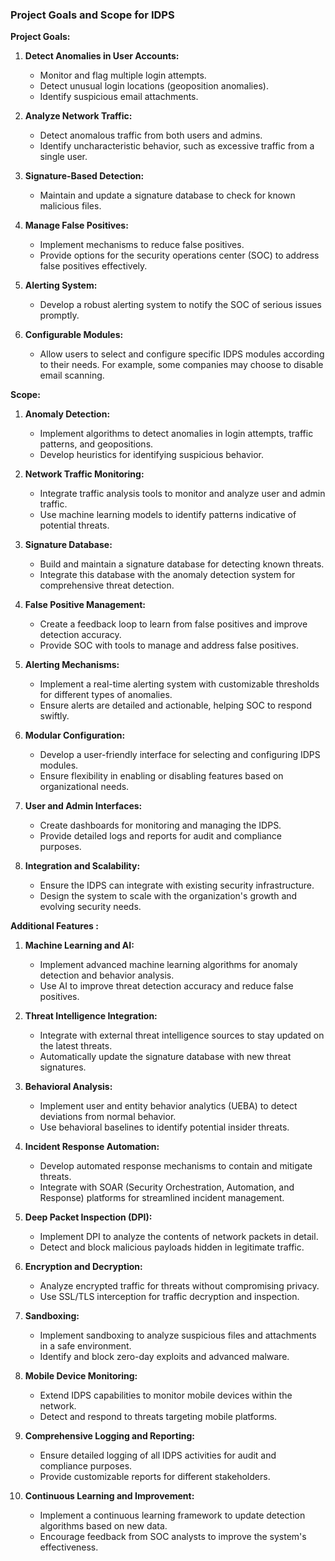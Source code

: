 ### Project Goals and Scope for IDPS

**Project Goals:**

1. **Detect Anomalies in User Accounts:**
   - Monitor and flag multiple login attempts.
   - Detect unusual login locations (geoposition anomalies).
   - Identify suspicious email attachments.

2. **Analyze Network Traffic:**
   - Detect anomalous traffic from both users and admins.
   - Identify uncharacteristic behavior, such as excessive traffic from a single user.

3. **Signature-Based Detection:**
   - Maintain and update a signature database to check for known malicious files.

4. **Manage False Positives:**
   - Implement mechanisms to reduce false positives.
   - Provide options for the security operations center (SOC) to address false positives effectively.

5. **Alerting System:**
   - Develop a robust alerting system to notify the SOC of serious issues promptly.

6. **Configurable Modules:**
   - Allow users to select and configure specific IDPS modules according to their needs. For example, some companies may choose to disable email scanning.

**Scope:**

1. **Anomaly Detection:**
   - Implement algorithms to detect anomalies in login attempts, traffic patterns, and geopositions.
   - Develop heuristics for identifying suspicious behavior.

2. **Network Traffic Monitoring:**
   - Integrate traffic analysis tools to monitor and analyze user and admin traffic.
   - Use machine learning models to identify patterns indicative of potential threats.

3. **Signature Database:**
   - Build and maintain a signature database for detecting known threats.
   - Integrate this database with the anomaly detection system for comprehensive threat detection.

4. **False Positive Management:**
   - Create a feedback loop to learn from false positives and improve detection accuracy.
   - Provide SOC with tools to manage and address false positives.

5. **Alerting Mechanisms:**
   - Implement a real-time alerting system with customizable thresholds for different types of anomalies.
   - Ensure alerts are detailed and actionable, helping SOC to respond swiftly.

6. **Modular Configuration:**
   - Develop a user-friendly interface for selecting and configuring IDPS modules.
   - Ensure flexibility in enabling or disabling features based on organizational needs.

7. **User and Admin Interfaces:**
   - Create dashboards for monitoring and managing the IDPS.
   - Provide detailed logs and reports for audit and compliance purposes.

8. **Integration and Scalability:**
   - Ensure the IDPS can integrate with existing security infrastructure.
   - Design the system to scale with the organization's growth and evolving security needs.

**Additional Features :**

1. **Machine Learning and AI:**
   - Implement advanced machine learning algorithms for anomaly detection and behavior analysis.
   - Use AI to improve threat detection accuracy and reduce false positives.

2. **Threat Intelligence Integration:**
   - Integrate with external threat intelligence sources to stay updated on the latest threats.
   - Automatically update the signature database with new threat signatures.

3. **Behavioral Analysis:**
   - Implement user and entity behavior analytics (UEBA) to detect deviations from normal behavior.
   - Use behavioral baselines to identify potential insider threats.

4. **Incident Response Automation:**
   - Develop automated response mechanisms to contain and mitigate threats.
   - Integrate with SOAR (Security Orchestration, Automation, and Response) platforms for streamlined incident management.

5. **Deep Packet Inspection (DPI):**
   - Implement DPI to analyze the contents of network packets in detail.
   - Detect and block malicious payloads hidden in legitimate traffic.

6. **Encryption and Decryption:**
   - Analyze encrypted traffic for threats without compromising privacy.
   - Use SSL/TLS interception for traffic decryption and inspection.

7. **Sandboxing:**
   - Implement sandboxing to analyze suspicious files and attachments in a safe environment.
   - Identify and block zero-day exploits and advanced malware.

8. **Mobile Device Monitoring:**
   - Extend IDPS capabilities to monitor mobile devices within the network.
   - Detect and respond to threats targeting mobile platforms.

9. **Comprehensive Logging and Reporting:**
   - Ensure detailed logging of all IDPS activities for audit and compliance purposes.
   - Provide customizable reports for different stakeholders.

10. **Continuous Learning and Improvement:**
    - Implement a continuous learning framework to update detection algorithms based on new data.
    - Encourage feedback from SOC analysts to improve the system's effectiveness.

